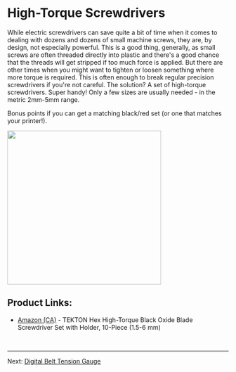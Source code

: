 # High-Torque Screwdrivers

While electric screwdrivers can save quite a bit of time when it comes to dealing with dozens and dozens of small machine screws, they are, by design, not especially powerful. 
This is a good thing, generally, as small screws are often threaded directly into plastic and there's a good chance that the threads will get stripped if too much force is applied. 
But there are other times when you might want to tighten or loosen something where more torque is required. This is often enough to break regular precision screwdrivers if you're not careful. 
The solution? A set of high-torque screwdrivers. Super handy! Only a few sizes are usually needed - in the metric 2mm-5mm range.

Bonus points if you can get a matching black/red set (or one that matches your printer!).

<kbd><a href="URL"><img src=https://github.com/500Foods/WelcomeToTroodon/assets/41052272/fe622605-4828-4d82-b64c-6fde7a5671d1 height=auto width=350></a></kbd>

## Product Links:
- [Amazon (CA)](https://a.co/d/5eMKST0) - TEKTON Hex High-Torque Black Oxide Blade Screwdriver Set with Holder, 10-Piece (1.5-6 mm)

<br /><hr>

Next: [Digital Belt Tension Gauge](https://github.com/500Foods/WelcomeToTroodon/blob/main/docs/level_1/digital_belt_gauge.md)
